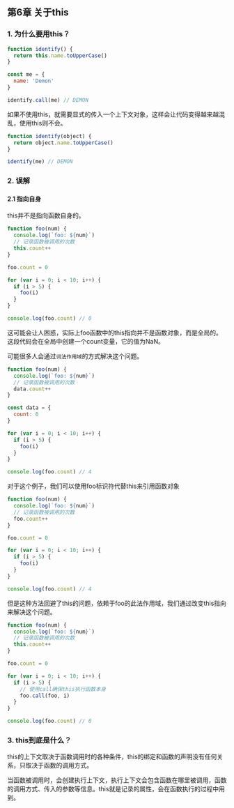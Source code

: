## 第6章 关于this

### 1. 为什么要用this？

``` javascript
function identify() {
  return this.name.toUpperCase()
}

const me = {
  name: 'Demon'
}

identify.call(me) // DEMON
```

如果不使用this，就需要显式的传入一个上下文对象，这样会让代码变得越来越混乱，使用this则不会。

``` javascript
function identify(object) {
  return object.name.toUpperCase()
}

identify(me) // DEMON
```

### 2. 误解

#### 2.1 指向自身

this并不是指向函数自身的。

``` javascript
function foo(num) {
  console.log(`foo: ${num}`)
  // 记录函数被调用的次数
  this.count++ 
}

foo.count = 0

for (var i = 0; i < 10; i++) {
  if (i > 5) {
    foo(i)
  }
}

console.log(foo.count) // 0
```

这可能会让人困惑，实际上foo函数中的this指向并不是函数对象，而是全局的。这段代码会在全局中创建一个count变量，它的值为NaN。

可能很多人会通过`词法作用域`的方式解决这个问题。

``` javascript
function foo(num) {
  console.log(`foo: ${num}`)
  // 记录函数被调用的次数
  data.count++ 
}

const data = {
  count: 0
}

for (var i = 0; i < 10; i++) {
  if (i > 5) {
    foo(i)
  }
}

console.log(foo.count) // 4
```

对于这个例子，我们可以使用foo标识符代替this来引用函数对象

``` javascript
function foo(num) {
  console.log(`foo: ${num}`)
  // 记录函数被调用的次数
  foo.count++ 
}

foo.count = 0

for (var i = 0; i < 10; i++) {
  if (i > 5) {
    foo(i)
  }
}

console.log(foo.count) // 4
```

但是这种方法回避了this的问题，依赖于foo的此法作用域，我们通过改变this指向来解决这个问题。

``` javascript
function foo(num) {
  console.log(`foo: ${num}`)
  // 记录函数被调用的次数
  this.count++ 
}

foo.count = 0

for (var i = 0; i < 10; i++) {
  if (i > 5) {
    // 使用call确保this执行函数本身
    foo.call(foo, i)
  }
}

console.log(foo.count) // 0
```

### 3. this到底是什么？

this的上下文取决于函数调用时的各种条件，this的绑定和函数的声明没有任何关系，只取决于函数的调用方式。

当函数被调用时，会创建执行上下文，执行上下文会包含函数在哪里被调用，函数的调用方式、传入的参数等信息。this就是记录的属性，会在函数执行的过程中用到。